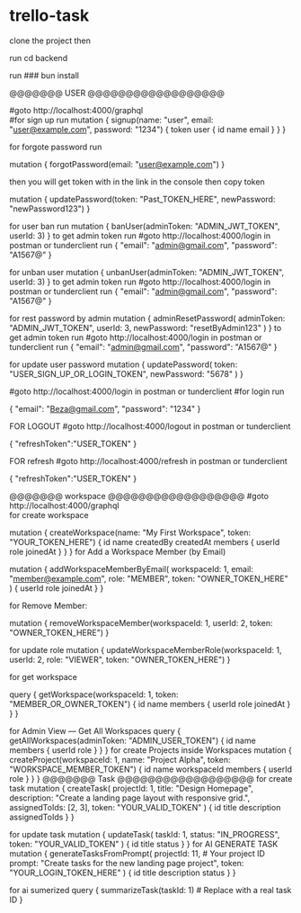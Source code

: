 # trello-task
clone the project then 

run cd backend

run ### bun install


@@@@@@@ USER @@@@@@@@@@@@@@@@@@

#goto http://localhost:4000/graphql  
#for sign up run
  mutation {
  signup(name: "user", email: "user@example.com", password: "1234") {
    token
    user {
      id
      name
      email
    }
  }
}

for forgote password run 

mutation {
  forgotPassword(email: "user@example.com")
}

then you will get token with in the link  in the console then copy token 

mutation {
  updatePassword(token: "Past_TOKEN_HERE", newPassword: "newPassword123")
}

for user ban run 
mutation {
  banUser(adminToken: "ADMIN_JWT_TOKEN", userId: 3)
}
to get admin token run 
#goto http://localhost:4000/login in postman or tunderclient run
{
  "email": "admin@gmail.com",
  "password": "A1567@"
}

for unban user 
mutation {
  unbanUser(adminToken: "ADMIN_JWT_TOKEN", userId: 3)
}
to get admin token run 
#goto http://localhost:4000/login in postman or tunderclient run
{
  "email": "admin@gmail.com",
  "password": "A1567@"
}


for rest password by admin
mutation {
  adminResetPassword(
    adminToken: "ADMIN_JWT_TOKEN",
    userId: 3,
    newPassword: "resetByAdmin123"
  )
}
to get admin token run 
#goto http://localhost:4000/login in postman or tunderclient run
{
  "email": "admin@gmail.com",
  "password": "A1567@"
}


for update user password 
mutation {
  updatePassword(
    token: "USER_SIGN_UP_OR_LOGIN_TOKEN", 
    newPassword: "5678"
  )
}




#goto http://localhost:4000/login in postman or tunderclient 
#for login run 

{
  "email": "Beza@gmail.com",
  "password": "1234"
}

FOR LOGOUT #goto http://localhost:4000/logout in postman or tunderclient 

{
"refreshToken":"USER_TOKEN"
}

FOR refresh #goto http://localhost:4000/refresh in postman or tunderclient 

{
"refreshToken":"USER_TOKEN"
}






@@@@@@@ workspace @@@@@@@@@@@@@@@@@@
#goto http://localhost:4000/graphql  
for create workspace

mutation {
  createWorkspace(name: "My First Workspace", token: "YOUR_TOKEN_HERE") {
    id
    name
    createdBy
    createdAt
    members {
      userId
      role
      joinedAt
    }
  }
}
for Add a Workspace Member (by Email) 

mutation {
  addWorkspaceMemberByEmail(
    workspaceId: 1,
    email: "member@example.com",
    role: "MEMBER",
    token: "OWNER_TOKEN_HERE"
  ) {
    userId
    role
    joinedAt
  }
}

for  Remove Member:

mutation {
  removeWorkspaceMember(workspaceId: 1, userId: 2, token: "OWNER_TOKEN_HERE")
}

for update role 
mutation {
  updateWorkspaceMemberRole(workspaceId: 1, userId: 2, role: "VIEWER", token: "OWNER_TOKEN_HERE")
}

for get workspace

query {
  getWorkspace(workspaceId: 1, token: "MEMBER_OR_OWNER_TOKEN") {
    id
    name
    members {
      userId
      role
      joinedAt
    }
  }
}

for Admin View — Get All Workspaces
query {
  getAllWorkspaces(adminToken: "ADMIN_USER_TOKEN") {
    id
    name
    members {
      userId
      role
    }
  }
}
for create Projects inside Workspaces
mutation {
  createProject(workspaceId: 1, name: "Project Alpha", token: "WORKSPACE_MEMBER_TOKEN") {
    id
    name
    workspaceId
    members {
      userId
      role
    }
  }
}
@@@@@@@ Task @@@@@@@@@@@@@@@@@@
for create task 
mutation {
  createTask(
    projectId: 1,
    title: "Design Homepage",
    description: "Create a landing page layout with responsive grid.",
    assignedToIds: [2, 3],
    token: "YOUR_VALID_TOKEN"
  ) {
    id
    title
    description
    assignedToIds
  }
}

for update task
mutation {
  updateTask(
    taskId: 1,
    status: "IN_PROGRESS",
    token: "YOUR_VALID_TOKEN"
  ) {
    id
    title
    status
  }
}
for AI GENERATE TASK 
mutation {
  generateTasksFromPrompt(
    projectId: 11,  # Your project ID
    prompt: "Create tasks for the new landing page project",
    token: "YOUR_LOGIN_TOKEN_HERE"
  ) {
    id
    title
    description
    status
  }
}


for ai sumerized 
query {
  summarizeTask(taskId: 1)  # Replace with a real task ID
}










